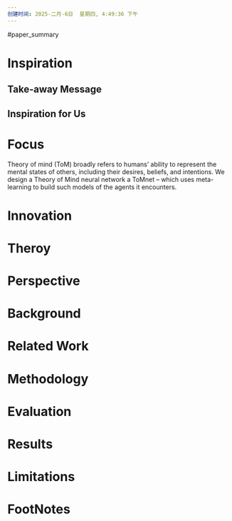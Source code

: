 ```yaml
---
创建时间: 2025-二月-6日  星期四, 4:49:36 下午
---
```

#paper_summary 

# Inspiration
## Take-away Message
## Inspiration for Us
# Focus
Theory of mind (ToM) broadly refers to humans’ ability to represent the mental states of others, including their desires, beliefs, and intentions. 
We design a Theory of Mind neural network a ToMnet – which uses meta-learning to build such models of the agents it encounters.

# Innovation
# Theroy
# Perspective
# Background
# Related Work
# Methodology
# Evaluation
# Results
# Limitations
# FootNotes
